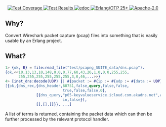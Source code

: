 <br>

<p align="center">
    <a href="https://shortishly.github.io/pcapng/cover/">
      <img alt="Test Coverage" src="https://img.shields.io/badge/dynamic/json?url=https%3A%2F%2Fshortishly.github.io%2Fpcapng%2Fcover%2Fcoverage.json&query=%24.total&suffix=%25&style=flat-square&label=Test%20Coverage&color=green">
    </a>
    <a href="https://shortishly.github.io/pcapng/ct/">
      <img alt="Test Results" src="https://img.shields.io/badge/Tests-Common%20Test-green?style=flat-square">
    </a>
    <a href="https://shortishly.github.io/pcapng/edoc/">
      <img alt="edoc" src="https://img.shields.io/badge/Documentation-edoc-green?style=flat-square">
    </a>
    <a href="https://erlang.org/">
      <img alt="Erlang/OTP 25+" src="https://img.shields.io/badge/Erlang%2FOTP-25%2B-green?style=flat-square">
    </a>
    <a href="https://www.apache.org/licenses/LICENSE-2.0">
      <img alt="Apache-2.0" src="https://img.shields.io/github/license/shortishly/pcapng?style=flat-square">
    </a>
</p>

## Why?

Convert Wireshark packet capture (pcap) files into something that is
easily usable by an Erlang project.

## What?

```erlang
1> {ok, B} = file:read_file("test/pcapng_SUITE_data/dns.pcap").
{ok,<<10,13,13,10,148,0,0,0,77,60,43,26,1,0,0,0,255,255,
      255,255,255,255,255,255,3,0,46,...>>}
4> [inet_dns:decode(UDP) || #{packet := #{ip := #{udp := #{data := UDP}}}} <- pcapng:parse(B)].
[{ok,{dns_rec,{dns_header,60751,false,query,false,false,
                          true,false,false,0},
              [{dns_query,"p05-keyvalueservice.icloud.com.akadns.net",a,
                          in,false}],
              [],[],[]}}, ...]
```

A list of terms is returned, containing the packet data which can then
be further processed by the relevant protocol handler.
